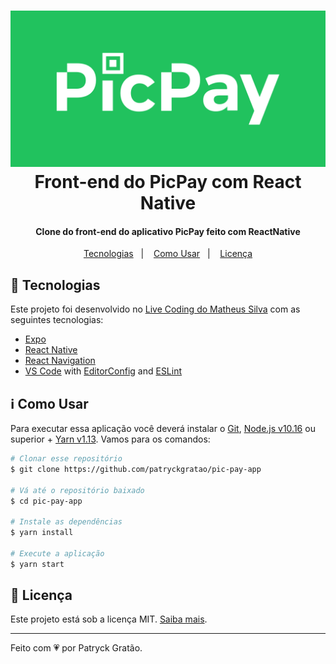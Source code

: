 <h1 align="center">
    <img alt="PicPay React Native" src=".github/logo.png" />
    <br>
    Front-end do PicPay com React Native
</h1>

<h4 align="center">
  Clone do front-end do aplicativo PicPay feito com ReactNative
</h4>

<p align="center">
  <a href="#rocket-tecnologias">Tecnologias</a>&nbsp;&nbsp;&nbsp;|&nbsp;&nbsp;&nbsp;
  <a href="#information_source-como-usar">Como Usar</a>&nbsp;&nbsp;&nbsp;|&nbsp;&nbsp;&nbsp;
  <a href="#memo-licença">Licença</a>
</p>

## :rocket: Tecnologias

Este projeto foi desenvolvido no [Live Coding do Matheus Silva](https://www.youtube.com/watch?v=0CraBZHejKI) com as seguintes tecnologias:

-  [Expo](https://expo.io/)
-  [React Native](https://reactnative.dev/)
-  [React Navigation](https://reactnavigation.org/)
-  [VS Code][vc] with [EditorConfig][vceditconfig] and [ESLint][vceslint]

## :information_source: Como Usar

Para executar essa aplicação você deverá instalar o [Git](https://git-scm.com), [Node.js v10.16][nodejs] ou superior + [Yarn v1.13][yarn]. Vamos para os comandos:

```bash
# Clonar esse repositório
$ git clone https://github.com/patryckgratao/pic-pay-app

# Vá até o repositório baixado
$ cd pic-pay-app

# Instale as dependências
$ yarn install

# Execute a aplicação
$ yarn start
```

## :memo: Licença
Este projeto está sob a licença MIT. [Saiba mais](https://github.com/patryckgratao/pic-pay-app/blob/master/LICENSE).

---

Feito com :heartpulse: por Patryck Gratão.

[nodejs]: https://nodejs.org/
[yarn]: https://yarnpkg.com/
[vc]: https://code.visualstudio.com/
[vceditconfig]: https://marketplace.visualstudio.com/items?itemName=EditorConfig.EditorConfig
[vceslint]: https://marketplace.visualstudio.com/items?itemName=dbaeumer.vscode-eslint